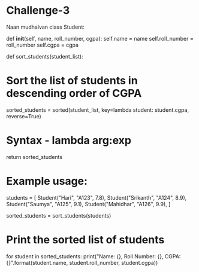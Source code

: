 # Challenge-3
Naan mudhalvan 
class Student:

  def __init__(self, name, roll_number, cgpa):
    self.name = name
    self.roll_number = roll_number
    self.cgpa = cgpa


def sort_students(student_list):
  # Sort the list of students in descending order of CGPA
  sorted_students = sorted(student_list,
                           key=lambda student: student.cgpa,
                           reverse=True)
  # Syntax - lambda arg:exp
  return sorted_students


# Example usage:
students = [
    Student("Hari", "A123", 7.8),
    Student("Srikanth", "A124", 8.9),
    Student("Saumya", "A125", 9.1),
    Student("Mahidhar", "A126", 9.9),
]

sorted_students = sort_students(students)

# Print the sorted list of students
for student in sorted_students:
  print("Name: {}, Roll Number: {}, CGPA: {}".format(student.name,
                                                     student.roll_number,
                                                     student.cgpa))
